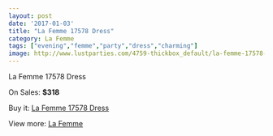 ```yaml
---
layout: post
date: '2017-01-03'
title: "La Femme 17578 Dress"
category: La Femme
tags: ["evening","femme","party","dress","charming"]
image: http://www.lustparties.com/4759-thickbox_default/la-femme-17578-dress.jpg
---
```

La Femme 17578 Dress

On Sales: **$318**
<a href="https://www.lustparties.com/en/la-femme/1589-la-femme-17578-dress.html"><amp-img layout="responsive" width="600" height="600" src="//www.lustparties.com/4759-thickbox_default/la-femme-17578-dress.jpg" alt="La Femme 17578 Dress 0" /></a>
<a href="https://www.lustparties.com/en/la-femme/1589-la-femme-17578-dress.html"><amp-img layout="responsive" width="600" height="600" src="//www.lustparties.com/4762-thickbox_default/la-femme-17578-dress.jpg" alt="La Femme 17578 Dress 1" /></a>
<a href="https://www.lustparties.com/en/la-femme/1589-la-femme-17578-dress.html"><amp-img layout="responsive" width="600" height="600" src="//www.lustparties.com/4761-thickbox_default/la-femme-17578-dress.jpg" alt="La Femme 17578 Dress 2" /></a>
<a href="https://www.lustparties.com/en/la-femme/1589-la-femme-17578-dress.html"><amp-img layout="responsive" width="600" height="600" src="//www.lustparties.com/4760-thickbox_default/la-femme-17578-dress.jpg" alt="La Femme 17578 Dress 3" /></a>

Buy it: [La Femme 17578 Dress](https://www.lustparties.com/en/la-femme/1589-la-femme-17578-dress.html "La Femme 17578 Dress")

View more: [La Femme](https://www.lustparties.com/en/4-la-femme "La Femme")